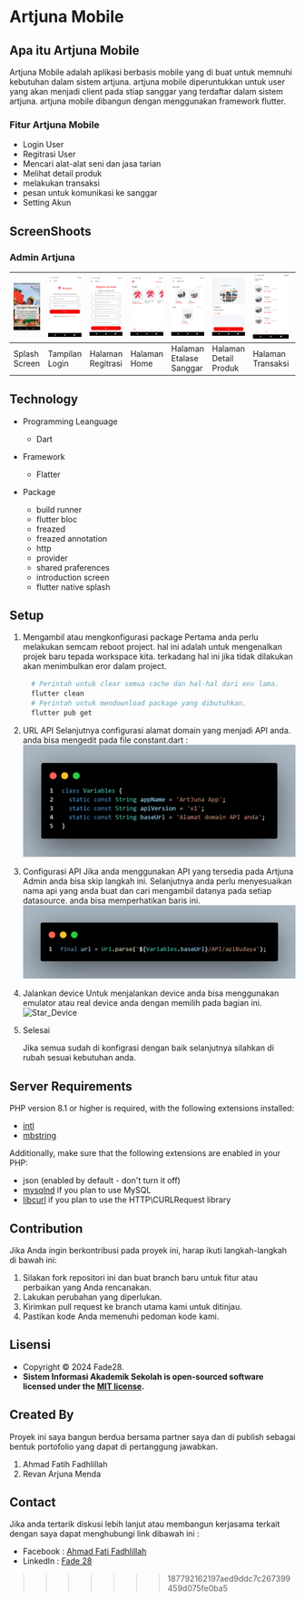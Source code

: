 # Artjuna Mobile

## Apa itu Artjuna Mobile

Artjuna Mobile adalah aplikasi berbasis mobile yang di buat untuk memnuhi kebutuhan dalam sistem artjuna. artjuna mobile diperuntukkan untuk user yang akan menjadi client pada stiap sanggar yang terdaftar dalam sistem artjuna. artjuna mobile dibangun dengan menggunakan framework flutter.

### Fitur Artjuna Mobile

* Login User
* Regitrasi User
* Mencari alat-alat seni dan jasa tarian
* Melihat detail produk
* melakukan transaksi
* pesan untuk komunikasi ke sanggar
* Setting Akun

## ScreenShoots

### Admin Artjuna

| ![splash](ss/splash.png) | ![login](ss/login.png) | ![Registrasi](ss/register.png) | ![Home](ss/home.png) | ![sanggar](ss/sanggar.png) | ![detail](ss/detail_produk.png) | ![transaksi](ss/transaksi.png) | ![dafpesan](ss/daftar_pesan.png) | ![pesan](ss/pesan.png) | ![profil](ss/profil.png) |
|--------------------------|------------------------|--------------------------------|----------------------|----------------------------|---------------------------------|--------------------------------|----------------------------------|------------------------|--------------------------|
| Splash Screen            | Tampilan Login         | Halaman Regitrasi              | Halaman Home         | Halaman Etalase Sanggar    | Halaman Detail Produk           | Halaman Transaksi              | Halaman Daftar Pesan             | Halaman Pesan          | Halaman Profil           |

## Technology

* Programming Leanguage
  * Dart

* Framework
  * Flatter

* Package
  * build runner
  * flutter bloc
  * freazed
  * freazed annotation
  * http
  * provider
  * shared praferences
  * introduction screen
  * flutter native splash

## Setup

1. Mengambil atau mengkonfigurasi package
   Pertama anda perlu melakukan semcam reboot project. hal ini adalah untuk mengenalkan projek baru tepada workspace kita. terkadang hal ini jika tidak dilakukan akan menimbulkan eror dalam project.
      ```PowerShell
        # Perintah untuk clear semua cache dan hal-hal dari env lama.
        flutter clean
        # Perintah untuk mendownload package yang dibutuhkan.
        flutter pub get
      ```
  
2. URL API
   Selanjutnya configurasi alamat domain yang menjadi API anda. anda bisa mengedit pada file constant.dart :
     ![domain API](ss/domain.png)
   
3. Configurasi API
   Jika anda menggunakan API yang tersedia pada Artjuna Admin anda bisa skip langkah ini. Selanjutnya anda perlu menyesuaikan nama api yang anda buat dan cari mengambil datanya pada setiap datasource. anda bisa memperhatikan baris ini.
   ![API](ss/api.png)
   
4. Jalankan device
   Untuk menjalankan device anda bisa menggunakan emulator atau real device anda dengan memilih pada bagian ini.
   ![Star_Device](ss/device.png)

5. Selesai

   Jika semua sudah di konfigrasi dengan baik selanjutnya silahkan di rubah sesuai kebutuhan anda.

## Server Requirements

PHP version 8.1 or higher is required, with the following extensions installed:

- [intl](http://php.net/manual/en/intl.requirements.php)
- [mbstring](http://php.net/manual/en/mbstring.installation.php)

Additionally, make sure that the following extensions are enabled in your PHP:

- json (enabled by default - don't turn it off)
- [mysqlnd](http://php.net/manual/en/mysqlnd.install.php) if you plan to use MySQL
- [libcurl](http://php.net/manual/en/curl.requirements.php) if you plan to use the HTTP\CURLRequest library

## Contribution

Jika Anda ingin berkontribusi pada proyek ini, harap ikuti langkah-langkah di bawah ini:

1. Silakan fork repositori ini dan buat branch baru untuk fitur atau perbaikan yang Anda rencanakan.
2. Lakukan perubahan yang diperlukan.
3. Kirimkan pull request ke branch utama kami untuk ditinjau.
4. Pastikan kode Anda memenuhi pedoman kode kami.

## Lisensi

- Copyright © 2024 Fade28.
- **Sistem Informasi Akademik Sekolah is open-sourced software licensed under the [MIT license](LICENSE).**

## Created By

Proyek ini saya bangun berdua bersama partner saya dan di publish sebagai bentuk portofolio yang dapat di pertanggung jawabkan.
 1. Ahmad Fatih Fadhlillah
 2. Revan Arjuna Menda

## Contact

Jika anda tertarik diskusi lebih lanjut atau membangun kerjasama terkait dengan saya dapat menghubungi link dibawah ini :
- Facebook : <a href="https://www.facebook.com/fatihbro/">Ahmad Fati Fadhlillah</a>
- LinkedIn : <a href="https://www.linkedin.com/in/fatih-fadhlillah-876654241">Fade 28</a>
>>>>>>> 187792162197aed9ddc7c267399459d075fe0ba5
